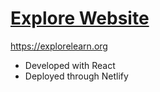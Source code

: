 # [Explore Website](https://explorelearn.org)

https://explorelearn.org

- Developed with React
- Deployed through Netlify 
